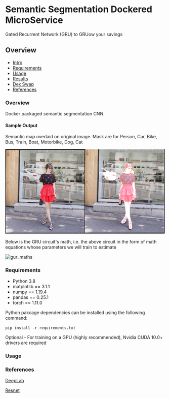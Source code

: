 # Semantic Segmentation Dockered MicroService

Gated Recurrent Network (GRU) to GRUow your savings

## Overview
  * [Intro](#intro)
  * [Requirements](#requirements)
  * [Usage](#usage)
  * [Results](#results)
  * [Dex Swap](#dexswap)
  * [References](#references)


### Overview
Docker packaged semantic segmentation CNN. 


#### Sample Output

Semantic map overlaid on original image. Mask are for Person, Car, Bike, Bus, Train, Boat, Motorbike, Dog, Cat

![sample_output](sample/person_and_car_semantic_segmentationsmall.png)

Below is the GRU circuit's math, i.e. the above circuit in the form of math equations whose parameters we will train to estimate

![gur_maths]()


### Requirements
  * Python 3.8
  * matplotlib == 3.1.1
  * numpy == 1.19.4
  * pandas == 0.25.1
  * torch == 1.11.0

Python pakcage dependencies can be installed using the following command:
```
pip install -r requirements.txt
```
Optional - For training on a GPU (highly recommended), Nvidia CUDA 10.0+ drivers are required

### Usage

### References

[DeepLab]()

[Resnet]()
